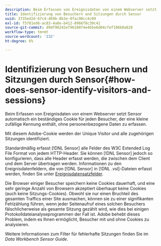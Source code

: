 ```yaml
---
description: Beim Erfassen von Ereignisdaten von einem Webserver setzt Sensor automatisch ein beständiges Cookie für jeden Besucher, der eine kleine zufällige Kennung enthält, ohne personenbezogene Daten zu erfassen.
title: Identifizierung von Besuchern und Sitzungen durch Sensor
uuid: 3735ed2d-67c4-469b-8b3e-0fac90cc4c09
exl-id: f5781ed6-ac83-4a8e-b412-8966f8c39c41
source-git-commit: d9df90242ef96188f4e4b5e6d04cfef196b0a628
workflow-type: tm+mt
source-wordcount: '232'
ht-degree: 6%

---
```


# Identifizierung von Besuchern und Sitzungen durch Sensor{#how-does-sensor-identify-visitors-and-sessions}

Beim Erfassen von Ereignisdaten von einem Webserver setzt Sensor automatisch ein beständiges Cookie für jeden Besucher, der eine kleine zufällige Kennung enthält, ohne personenbezogene Daten zu erfassen.

Mit diesem Adobe-Cookie werden der Unique Visitor und alle zugehörigen Sitzungen identifiziert.

Standardmäßig erfasst [!DNL Sensor] alle Felder des W3C Extended Log File Format von jedem HTTP-Header. Sie können [!DNL Sensor] jedoch so konfigurieren, dass alle Header erfasst werden, die zwischen dem Client und dem Server übertragen werden. Informationen zu den Ereignisdatenfeldern, die von [!DNL Sensor] in [!DNL .vsl]-Dateien erfasst werden, finden Sie unter [Ereignisdatensatzfelder](../../home/c-snsr-ovrvw/c-evnt-data-rcd-flds/c-evnt-data-rcd-flds.md#concept-ed2a8797cb5b4995b55ffd50a9f12a44).

Die Browser einiger Besucher speichern keine Cookies dauerhaft, und eine sehr geringe Anzahl von Browsern akzeptiert überhaupt keine Cookies (auch keine Sitzungs-Cookies). Obwohl sie nur einen Bruchteil des gesamten Traffics einer Site ausmachen, können sie zu einer signifikanten Fehlzählung führen, wenn jeder Seitenaufruf eines solchen Besuchers fälschlicherweise als gesamte Sitzung gezählt wird, wie dies bei einigen Protokolldateianalyseprogrammen der Fall ist. Adobe behebt dieses Problem, indem es Ihnen ermöglicht, Besucher mit und ohne Cookies zu analysieren.

Weitere Informationen zum Filter für fehlerhafte Sitzungen finden Sie im *Data Workbench Sensor Guide*.
